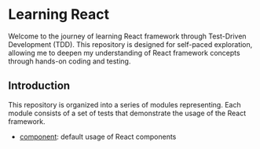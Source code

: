 # Learning React

Welcome to the journey of learning React framework through Test-Driven Development (TDD). This repository is
designed for self-paced exploration, allowing me to deepen my understanding of React framework concepts through
hands-on coding and testing.

## Introduction

This repository is organized into a series of modules representing. Each module consists of a set of tests that demonstrate the usage of the React framework.

* [component](./src/component): default usage of React components
